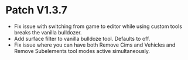 ﻿# Patch V1.3.7
* Fix issue with switching from game to editor while using custom tools breaks the vanilla bulldozer.
* Add surface filter to vanilla bulldoze tool. Defaults to off.
* Fix issue where you can have both Remove Cims and Vehicles and Remove Subelements tool modes active simultaneously.
